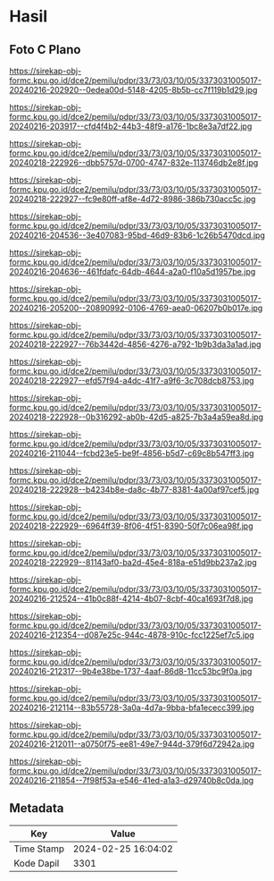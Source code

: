 # Hasil

## Foto C Plano

https://sirekap-obj-formc.kpu.go.id/dce2/pemilu/pdpr/33/73/03/10/05/3373031005017-20240216-202920--0edea00d-5148-4205-8b5b-cc7f119b1d29.jpg

https://sirekap-obj-formc.kpu.go.id/dce2/pemilu/pdpr/33/73/03/10/05/3373031005017-20240216-203917--cfd4f4b2-44b3-48f9-a176-1bc8e3a7df22.jpg

https://sirekap-obj-formc.kpu.go.id/dce2/pemilu/pdpr/33/73/03/10/05/3373031005017-20240218-222926--dbb5757d-0700-4747-832e-113746db2e8f.jpg

https://sirekap-obj-formc.kpu.go.id/dce2/pemilu/pdpr/33/73/03/10/05/3373031005017-20240218-222927--fc9e80ff-af8e-4d72-8986-386b730acc5c.jpg

https://sirekap-obj-formc.kpu.go.id/dce2/pemilu/pdpr/33/73/03/10/05/3373031005017-20240216-204536--3e407083-95bd-46d9-83b6-1c26b5470dcd.jpg

https://sirekap-obj-formc.kpu.go.id/dce2/pemilu/pdpr/33/73/03/10/05/3373031005017-20240216-204636--461fdafc-64db-4644-a2a0-f10a5d1957be.jpg

https://sirekap-obj-formc.kpu.go.id/dce2/pemilu/pdpr/33/73/03/10/05/3373031005017-20240216-205200--20890992-0106-4769-aea0-06207b0b017e.jpg

https://sirekap-obj-formc.kpu.go.id/dce2/pemilu/pdpr/33/73/03/10/05/3373031005017-20240218-222927--76b3442d-4856-4276-a792-1b9b3da3a1ad.jpg

https://sirekap-obj-formc.kpu.go.id/dce2/pemilu/pdpr/33/73/03/10/05/3373031005017-20240218-222927--efd57f94-a4dc-41f7-a9f6-3c708dcb8753.jpg

https://sirekap-obj-formc.kpu.go.id/dce2/pemilu/pdpr/33/73/03/10/05/3373031005017-20240218-222928--0b316292-ab0b-42d5-a825-7b3a4a59ea8d.jpg

https://sirekap-obj-formc.kpu.go.id/dce2/pemilu/pdpr/33/73/03/10/05/3373031005017-20240216-211044--fcbd23e5-be9f-4856-b5d7-c69c8b547ff3.jpg

https://sirekap-obj-formc.kpu.go.id/dce2/pemilu/pdpr/33/73/03/10/05/3373031005017-20240218-222928--b4234b8e-da8c-4b77-8381-4a00af97cef5.jpg

https://sirekap-obj-formc.kpu.go.id/dce2/pemilu/pdpr/33/73/03/10/05/3373031005017-20240218-222929--6964ff39-8f06-4f51-8390-50f7c06ea98f.jpg

https://sirekap-obj-formc.kpu.go.id/dce2/pemilu/pdpr/33/73/03/10/05/3373031005017-20240218-222929--81143af0-ba2d-45e4-818a-e51d9bb237a2.jpg

https://sirekap-obj-formc.kpu.go.id/dce2/pemilu/pdpr/33/73/03/10/05/3373031005017-20240216-212524--41b0c88f-4214-4b07-8cbf-40ca1693f7d8.jpg

https://sirekap-obj-formc.kpu.go.id/dce2/pemilu/pdpr/33/73/03/10/05/3373031005017-20240216-212354--d087e25c-944c-4878-910c-fcc1225ef7c5.jpg

https://sirekap-obj-formc.kpu.go.id/dce2/pemilu/pdpr/33/73/03/10/05/3373031005017-20240216-212317--9b4e38be-1737-4aaf-86d8-11cc53bc9f0a.jpg

https://sirekap-obj-formc.kpu.go.id/dce2/pemilu/pdpr/33/73/03/10/05/3373031005017-20240216-212114--83b55728-3a0a-4d7a-9bba-bfa1ececc399.jpg

https://sirekap-obj-formc.kpu.go.id/dce2/pemilu/pdpr/33/73/03/10/05/3373031005017-20240216-212011--a0750f75-ee81-49e7-944d-379f6d72942a.jpg

https://sirekap-obj-formc.kpu.go.id/dce2/pemilu/pdpr/33/73/03/10/05/3373031005017-20240216-211854--7f98f53a-e546-41ed-a1a3-d29740b8c0da.jpg


## Metadata

| Key        | Value               |
| ---------- | ------------------- |
| Time Stamp | 2024-02-25 16:04:02 |
| Kode Dapil | 3301                |



